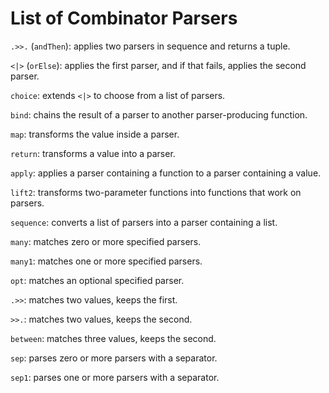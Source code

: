 # List of Combinator Parsers

`.>>.` (`andThen`): applies two parsers in sequence and returns a tuple.

`<|>` (`orElse`): applies the first parser, and if that fails, applies the second parser.

`choice`: extends `<|>` to choose from a list of parsers.

`bind`: chains the result of a parser to another parser-producing function.

`map`: transforms the value inside a parser.

`return`: transforms a value into a parser.

`apply`: applies a parser containing a function to a parser containing a value.

`lift2`: transforms two-parameter functions into functions that work on parsers.

`sequence`: converts a list of parsers into a parser containing a list.

`many`: matches zero or more specified parsers.

`many1`: matches one or more specified parsers.

`opt`: matches an optional specified parser.

`.>>`: matches two values, keeps the first.

`>>.`: matches two values, keeps the second.

`between`: matches three values, keeps the second.

`sep`: parses zero or more parsers with a separator.

`sep1`: parses one or more parsers with a separator.
